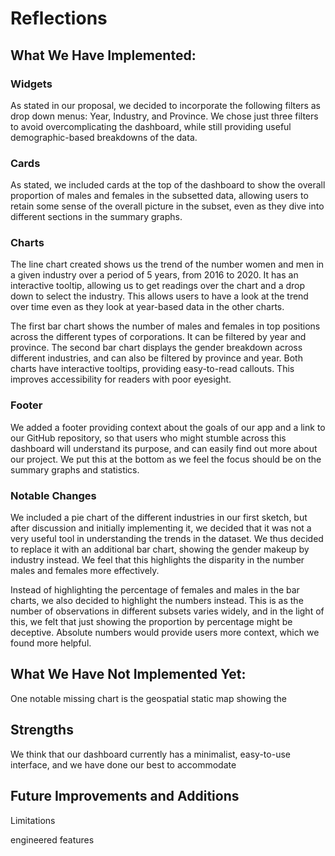 # Reflections

## What We Have Implemented:

### Widgets

As stated in our proposal, we decided to incorporate the following filters as drop down menus: Year, Industry, and Province. We chose just three filters to avoid overcomplicating the dashboard, while still providing useful demographic-based breakdowns of the data.

### Cards

As stated, we included cards at the top of the dashboard to show the overall proportion of males and females in the subsetted data, allowing users to retain some sense of the overall picture in the subset, even as they dive into different sections in the summary graphs.

### Charts

The line chart created shows us the trend of the number women and men in a given industry over a period of 5 years, from 2016 to 2020. It has an interactive tooltip, allowing us to get readings over the chart and a drop down to select the industry. This allows users to have a look at the trend over time even as they look at year-based data in the other charts.

The first bar chart shows the number of males and females in top positions across the different types of corporations. It can be filtered by year and province. The second bar chart displays the gender breakdown across different industries, and can also be filtered by province and year. Both charts have interactive tooltips, providing easy-to-read callouts. This improves accessibility for readers with poor eyesight.

### Footer

We added a footer providing context about the goals of our app and a link to our GitHub repository, so that users who might stumble across this dashboard will understand its purpose, and can easily find out more about our project. We put this at the bottom as we feel the focus should be on the summary graphs and statistics.

### Notable Changes

We included a pie chart of the different industries in our first sketch, but after discussion and initially implementing it, we decided that it was not a very useful tool in understanding the trends in the dataset. We thus decided to replace it with an additional bar chart, showing the gender makeup by industry instead. We feel that this highlights the disparity in the number males and females more effectively.

Instead of highlighting the percentage of females and males in the bar charts, we also decided to highlight the numbers instead. This is as the number of observations in different subsets varies widely, and in the light of this, we felt that just showing the proportion by percentage might be deceptive. Absolute numbers would provide users more context, which we found more helpful.

## What We Have Not Implemented Yet:

One notable missing chart is the geospatial static map showing the

## Strengths 

We think that our dashboard currently has a minimalist, easy-to-use interface, and we have done our best to accommodate

## Future Improvements and Additions

Limitations

engineered features
